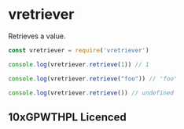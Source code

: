 # vretriever
Retrieves a value.

```js
const vretriever = require('vretriever')

console.log(vretriever.retrieve(1)) // 1

console.log(vretriever.retrieve("foo")) // 'foo'

console.log(vretriever.retrieve()) // undefined
```

## 10xGPWTHPL Licenced
